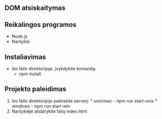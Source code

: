 ## DOM atsiskaitymas

## Reikalingos programos
- Node.js
- Naršyklė

## Instaliavimas
- šio failo direktorijoje, įvykdykite komandą:
  - npm install

## Projekto paleidimas
  1. šio failo direktorijoje paleiskite serverį:
    * unix/mac - npm run start-unix
    * windows - npm run start-win
  2. Naršyklėje atidarykite failą index.html